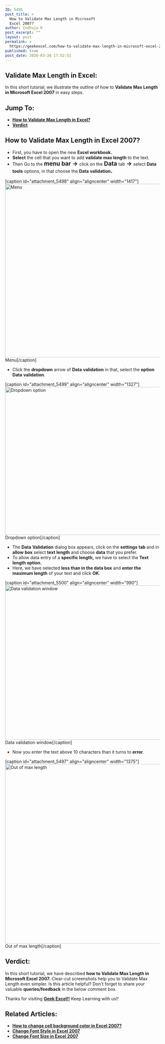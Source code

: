```yaml
---
ID: 5495
post_title: >
  How to Validate Max Length in Microsoft
  Excel 2007?
author: Indhuja R
post_excerpt: ""
layout: post
permalink: >
  https://geekexcel.com/how-to-validate-max-length-in-microsoft-excel-2007/
published: true
post_date: 2020-03-26 17:52:51
---
```

<h2>Validate Max Length in Excel:</h2>
In this short tutorial, we illustrate the outline of how to <b></b><strong>Validate Max Length in Microsoft Excel 2007</strong> in easy steps.
<h2>Jump To:</h2>
<ul>
 	<li><a href="#1"><strong>How to Validate Max Length in Excel?</strong></a></li>
 	<li><a href="#2"><strong>Verdict</strong></a></li>
</ul>
<h2 id="1">How to Validate Max Length in Excel 2007?</h2>
<ul>
 	<li>First, you have to open the new <strong>Excel workbook.</strong></li>
 	<li><strong>Select</strong> the cell that you want to add <strong>validate max length</strong> to the text.</li>
 	<li>Then Go to the<strong style="font-size: 19px;"> menu bar → </strong>click on the<strong style="font-size: 19px;"> Data </strong>tab<strong style="font-size: 19px;"> → </strong>select <strong>Data</strong> <strong>tools</strong> options, in that choose the <strong>Data</strong> <strong>validation</strong><strong style="font-size: 19px;">.</strong></li>
</ul>
[caption id="attachment_5498" align="aligncenter" width="1417"]<img class="wp-image-5498 size-full" src="https://geekexcel.com/wp-content/uploads/2020/03/Screenshot_2-76.png" alt="Menu" width="1417" height="564" /> Menu[/caption]
<ul>
 	<li>Click the <strong>dropdown</strong> arrow of <strong>Data</strong> <strong>validation</strong> in that, select the <strong>option Data</strong> <strong>validation</strong>.</li>
</ul>
[caption id="attachment_5499" align="aligncenter" width="1327"]<img class="wp-image-5499 size-full" src="https://geekexcel.com/wp-content/uploads/2020/03/Screenshot_3-76.png" alt="Dropdown option" width="1327" height="481" /> Dropdown option[/caption]
<ul>
 	<li>The <strong>Data</strong> <strong>Validation</strong> dialog box appears, click on the <strong>settings</strong> <strong>tab</strong> and in <strong>allow</strong> <strong>box</strong> select <strong>text</strong> <strong>length</strong> and choose <strong>data</strong> that you prefer.</li>
 	<li>To allow data entry of a <strong>specific length,</strong> we have to select the <strong>Text length option.</strong></li>
 	<li>Here, we have selected <strong>less than in the data box</strong> and <strong>enter the maximum length</strong> of your text and click <strong>OK</strong>.</li>
</ul>
[caption id="attachment_5500" align="aligncenter" width="990"]<img class="wp-image-5500 size-full" src="https://geekexcel.com/wp-content/uploads/2020/03/Screenshot_4-60.png" alt="Data validation window" width="990" height="502" /> Data validation window[/caption]
<ul>
 	<li>Now you enter the text above 10 characters than it turns to <strong>error</strong>.</li>
</ul>
[caption id="attachment_5497" align="aligncenter" width="1375"]<img class="wp-image-5497 size-full" src="https://geekexcel.com/wp-content/uploads/2020/03/Screenshot_1-79.png" alt="Out of max length" width="1375" height="583" /> Out of max length[/caption]
<h2 id="2">Verdict:</h2>
In this short tutorial, we have described <strong>how to Validate Max Length in Microsoft Excel 2007.</strong> Clear-cut screenshots help you to Validate Max Length even simpler. Is this article helpful? Don't forget to share your valuable <strong>queries/feedback</strong> in the below comment box.

Thanks for visiting <strong><a href="https://geekexcel.com/">Geek Excel!!</a></strong> Keep Learning with us!!
<h2>Related Articles:</h2>
<ul>
 	<li><a href="https://geekexcel.com/how-to-change-cell-background-color-in-microsoft-excel-2007/" rel="nofollow"><strong>How to change cell background color in Excel 2007?</strong></a></li>
 	<li><a href="https://geekexcel.com/how-to-change-font-style-in-microsoft-excel-2007/" rel="nofollow"><strong>Change Font Style in Excel 2007</strong></a></li>
 	<li><a href="https://geekexcel.com/how-to-change-font-size-in-microsoft-excel-2007/" rel="nofollow"><strong>Change Font Size in Excel 2007</strong></a></li>
</ul>